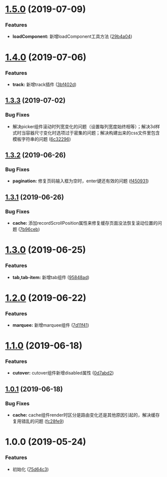 # [1.5.0](http://gitlab.vmic.xyz/game-fed/vui/compare/v1.4.0...v1.5.0) (2019-07-09)


### Features

* **loadComponent:** 新增loadComponent工具方法 ([29b4a04](http://gitlab.vmic.xyz/game-fed/vui/commit/29b4a04))



# [1.4.0](http://gitlab.vmic.xyz/game-fed/vui/compare/v1.3.3...v1.4.0) (2019-07-06)


### Features

* **track:** 新增track插件 ([3bf402d](http://gitlab.vmic.xyz/game-fed/vui/commit/3bf402d))



## [1.3.3](http://gitlab.vmic.xyz/game-fed/vui/compare/v1.3.2...v1.3.3) (2019-07-02)


### Bug Fixes

* 解决picker组件滚动时列宽变化的问题（设置每列宽度始终相等）；解决3d样式时当容器尺寸变化时选项过于密集的问题；解决构建出来的css文件里包含模板字符串的问题 ([6c32296](http://gitlab.vmic.xyz/game-fed/vui/commit/6c32296))



## [1.3.2](http://gitlab.vmic.xyz/game-fed/vui/compare/v1.3.1...v1.3.2) (2019-06-26)


### Bug Fixes

* **pagination:** 修复页码输入框为空时，enter键还有效的问题 ([f450931](http://gitlab.vmic.xyz/game-fed/vui/commit/f450931))



## [1.3.1](http://gitlab.vmic.xyz/game-fed/vui/compare/v1.1.0...v1.3.1) (2019-06-26)


### Bug Fixes

* **cache:** 添加recordScrollPosition属性来修复缓存页面没法恢复滚动位置的问题 ([7b96ceb](http://gitlab.vmic.xyz/game-fed/vui/commit/7b96ceb))



# [1.3.0](http://gitlab.vmic.xyz/game-fed/vui/compare/v1.1.0...v1.3.0) (2019-06-25)


### Features

* **tab,tab-item:** 新增tab组件 ([95848ad](http://gitlab.vmic.xyz/game-fed/vui/commit/95848ad))



# [1.2.0](http://gitlab.vmic.xyz/game-fed/vui/compare/v1.1.0...v1.2.0) (2019-06-22)


### Features

* **marquee:** 新增marquee组件 ([7d11f41](http://gitlab.vmic.xyz/game-fed/vui/commit/7d11f41))



# [1.1.0](http://gitlab.vmic.xyz/game-fed/vui/compare/v1.0.1...v1.1.0) (2019-06-18)


### Features

* **cutover:** cutover组件新增disabled属性 ([0d7abd2](http://gitlab.vmic.xyz/game-fed/vui/commit/0d7abd2))



## [1.0.1](http://gitlab.vmic.xyz/game-fed/vui/compare/v1.0.0...v1.0.1) (2019-06-18)


### Bug Fixes

* **cache:** cache组件render时区分是路由变化还是其他原因引起的，解决缓存复用错乱的问题 ([fc28fe9](http://gitlab.vmic.xyz/game-fed/vui/commit/fc28fe9))



# 1.0.0 (2019-05-24)


### Features

* 初始化 ([75d64c3](https://gitlab.vmic.xyz/game-fed/vui/commit/75d64c3))

